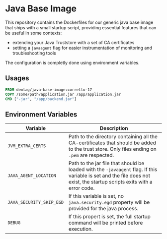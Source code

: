# Java Base Image

This repository contains the Dockerfiles for our generic java base image that ships with a small startup script, providing essential features that can be useful in some contexts:

* extending your Java Truststore with a set of CA certificates
* setting a `javaagent` flag for easier instrumentation of monitoring and troubleshooting tools

The configuration is completly done using environment variables.

## Usages

```dockerfile
FROM demtag/java-base-image:corretto-17
COPY /some/path/application.jar /app/application.jar
CMD ["-jar", "/app/backend.jar"] 
```

## Environment Variables

|Variable|Description|
|---|---|
|`JVM_EXTRA_CERTS`|Path to the directory containing all the CA-certificates that should be added to the trust store. Only files ending on `.pem` are respected.|
|`JAVA_AGENT_LOCATION`|Path to the jar file that should be loaded with the `-javaagent` flag. If this variable is set and the file does not exist, the startup scripts exits with a error code.|
|`JAVA_SECURITY_SKIP_EGD`|If this variable is set, no `java.security.egd` property will be provided for the java process.|
|`DEBUG`|If this propert is set, the full startup command will be printed before execution.|
